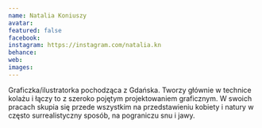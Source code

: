 ```yaml
---
name: Natalia Koniuszy
avatar: 
featured: false
facebook: 
instagram: https://instagram.com/natalia.kn
behance: 
web:
images:
---
```

Graficzka/ilustratorka pochodząca z Gdańska. Tworzy głównie w technice kolażu i łączy to z szeroko pojętym projektowaniem graficznym. W swoich pracach skupia się przede wszystkim na przedstawieniu kobiety i natury w często surrealistyczny sposób, na pograniczu snu i jawy.  
